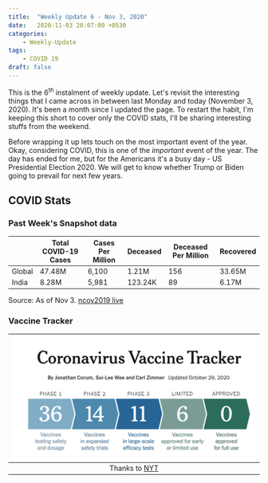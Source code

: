 ```yaml
---
title:  "Weekly Update 6 - Nov 3, 2020"
date:   2020-11-03 20:07:00 +0530
categories:
    - Weekly-Update
tags:
    - COVID 19
draft: false
---
```


This is the 6<sup>th</sup> instalment of weekly update. Let's revisit the interesting things that I came across in between last Monday and today (November 3, 2020). It's been a month since I updated the page. To restart the habit, I'm keeping this short to cover only the COVID stats, I'll be sharing interesting stuffs from the weekend.

Before wrapping it up lets touch on the most important event of the year. Okay, considering COVID, this is one of the *important* event of the year. The day has ended for me, but for the Americans it's a busy day - US Presidential Election 2020. We will get to know whether Trump or Biden going to prevail for next few years.





## COVID Stats

### Past Week's Snapshot data

|   | Total COVID-19 Cases | Cases Per Million | Deceased | Deceased Per Million | Recovered |
| ------------------- | -------------------- | ----------------- | -------- | -------------------- | --------- |
| Global              | 47.48M               | 6,100             | 1.21M  | 156                  | 33.65M    |
| India               | 8.28M                | 5,981           | 123.24K   |  89                   | 6.17M     |

Source: As of Nov 3. [ncov2019 live](https://ncov2019.live/data)







### Vaccine  Tracker

|![The tracker](https://github.com/dheepakg/dheepakg.github.io/blob/main/assets/images/Weekly-update/TrackerNov03.png?raw=true) |
| :------------------------------------------------------------------------: |
|                          Thanks to [NYT](https://www.nytimes.com/interactive/2020/science/coronavirus-vaccine-tracker.html)                                                                      |
